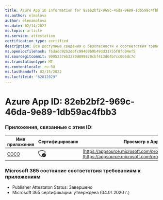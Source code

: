 ```yaml
---
title: Azure App ID Information for 82eb2bf2-969c-46da-9e89-1db59ac4fbb3
ms.author: elmalova
author: elenamalova
ms.date: 02/14/2022
ms.topic: article
ms.service: attestation
certification_type: certified
description: Все доступные сведения о безопасности и соответствия требованиям для 82eb2bf2-969c-46da-9e89-1db59ac4fbb3.
ms.openlocfilehash: f6dadd92b2defc99409b9b49dd31755f8fc04ef5
ms.sourcegitcommit: 9905237eb3270d099820cbf413d64b7cc066dc7c
ms.translationtype: MT
ms.contentlocale: ru-RU
ms.lasthandoff: 02/15/2022
ms.locfileid: "62812029"
---
```

# <a name="azure-app-id-82eb2bf2-969c-46da-9e89-1db59ac4fbb3"></a>Azure App ID: 82eb2bf2-969c-46da-9e89-1db59ac4fbb3


### <a name="apps-associated-with-this-id"></a>Приложения, связанные с этим ID:
| **Имя приложения** | **Сертифицировано** | **Просмотр в AppSource** |
|--------------|---------------|-----------------------|
| [COCO](https://docs.microsoft.com/microsoft-365-app-certification/forward/WA200001468) | <img alt="Certified application badge" src="../media/certified-badge.png" height="25" width="25" /> | [https://appsource.microsoft.com/product/office/WA200001468](https://appsource.microsoft.com/product/office/WA200001468) |

### <a name="microsoft-365-app-compliance-status"></a>Microsoft 365 состояние соответствия требованиям к приложениям
- Publisher Attestaton Status: Завершено
- Microsoft 365 сертификации: утверждена (04.01.2020 г.)
